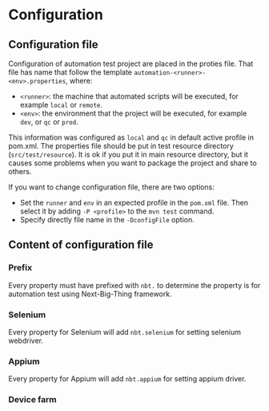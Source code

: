 # Configuration 

## Configuration file 

Configuration of automation test project are placed in the proties file. 
That file has name that follow the template `automation-<runner>-<env>.properties`, where:
- `<runner>`: the machine that automated scripts will be executed, for example `local` or `remote`.
- `<env>`: the environment that the project will be executed, for example `dev`, or `qc` or `prod`.

This information was configured as `local` and `qc` in default active profile in pom.xml.
The properties file should be put in test resource directory (`src/test/resource`). It is ok if you put it in main resource directory, but it causes some problems when you want to package the project and share to others.

If you want to change configuration file, there are two options:
- Set the `runner` and `env` in an expected profile in the `pom.xml` file. Then select it by adding `-P <profile>` to the `mvn test` command.
- Specify directly file name in the `-DconfigFile` option.

## Content of configuration file 

### Prefix 
Every property must have prefixed with `nbt.` to determine the property is for automation test using Next-Big-Thing framework.

### Selenium
Every property for Selenium will add `nbt.selenium` for setting selenium webdriver. 

### Appium
Every property for Appium will add `nbt.appium` for setting appium driver. 

### Device farm 
